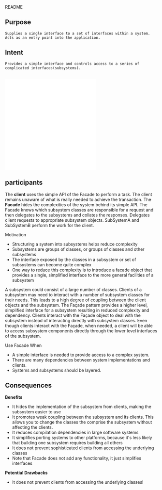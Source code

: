 README

## Purpose ##
	Supplies a single interface to a set of interfaces within a system.
	Acts as an entry point into the application.

## Intent ##
	Provides a simple interface and controls access to a series of complicated interfaces(subsystems).

##
![alt text](./Images/Facade-1.md "Facade")
![alt text](./Images/Facade-2.md "Facade")
##

## participants

The **client** uses the simple API of the Facade to perform a task. The client remains unaware of what is really needed to achieve the transaction.
The **Facade** hides the complexities of the system behind its simple API. The Facade knows which subsystem classes are responsible for a request and then delegates to the subsystems and collates the responses.
	Delegates client requests to appropriate subsystem objects.
SubSystemA and SubSystemB perform the work for the client.

Motivation
+	Structuring a system into subsystems helps reduce complexity
+	Subsystems are groups of classes, or groups of classes and other subsystems
+	The interface exposed by the classes in a subsystem or set of subsystems can become quite complex
+	One way to reduce this complexity is to introduce a facade object that provides a single, simplified interface to the more general facilities of a subsystem

A subsystem could consist of a large number of classes. Clients of a subsystem may need to interact with a number of subsystem classes for their needs. This leads to a high degree of coupling between the client objects and the subsystem. The Façade pattern provides a higher level, simplified interface for a subsystem resulting in reduced complexity and dependency. Clients interact with the Façade object to deal with the subsystem instead of interacting directly with subsystem classes. Even though clients interact with the Façade, when needed, a client will be able to access subsystem components directly through the lower level interfaces of the subsystem.

Use Facade When
+	A simple interface is needed to provide access to a complex system.
+	There are many dependencies between system implementations and clients.
+	Systems and subsystems should be layered.


## Consequences ##

**Benefits**
+	It hides the implementation of the subsystem from clients, making the subsystem easier to use
+	It promotes weak coupling between the subsystem and its clients. This allows you to change the classes the comprise the subsystem without affecting the clients.
+	It reduces compilation dependencies in large software systems
+	It simplifies porting systems to other platforms, because it's less likely that building one subsystem requires building all others
+	It does not prevent sophisticated clients from accessing the underlying classes
+	Note that Facade does not add any functionality, it just simplifies interfaces

**Potential Drawbacks**
+	It does not prevent clients from accessing the underlying classes!
